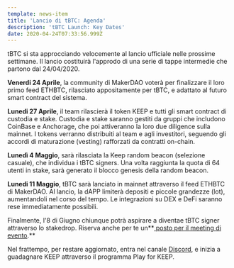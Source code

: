 ```yaml
---
template: news-item
title: 'Lancio di tBTC: Agenda'
description: 'tBTC Launch: Key Dates'
date: 2020-04-24T07:33:56.999Z
---
```



tBTC si sta approcciando velocemente al lancio ufficiale nelle prossime settimane. Il lancio costituirà l'approdo di una serie di tappe intermedie che partono dal 24/04/2020.

**Venerdi 24 Aprile**, la community di MakerDAO voterà per finalizzare il loro primo feed ETHBTC, rilasciato appositamente per tBTC, e adattato al futuro smart contract del sistema.

**Lunedi 27 Aprile**, il team rilascierà il token KEEP e tutti gli smart contract di custodia e stake. Custodia e stake saranno gestiti da gruppi che includono CoinBase e Anchorage, che poi attiveranno la loro due diligence sulla mainnet. I tokens verranno distribuiti al team e agli investitori, seguendo gli accordi di maturazione (vesting) rafforzati da contratti on-chain.

**Lunedì 4 Maggio**, sarà rilasciata la Keep random beacon (selezione casuale), che individua i tBTC signers. Una volta raggiunta la quota di 64 utenti in stake, sarà generato il blocco genesis della random beacon.

**Lunedi 11 Maggio**, tBTC sarà lanciato in mainnet attraverso il feed ETHBTC di MakerDAO. Al lancio, la dAPP limiterà depositi e piccole grandezze (lot), aumentandoli nel corso del tempo. Le integrazioni su DEX e DeFi saranno rese immediatamente possibili.

Finalmente, l'8 di Giugno chiunque potrà aspirare a diventae tBTC signer attraverso lo stakedrop. Riserva anche per te un**[ posto per il meeting di evento](https://www.crowdcast.io/e/keep-stakedrop---live/register).**

Nel frattempo, per restare aggiornato, entra nel canale [Discord](https://discordapp.com/invite/UhfpKCS), e inizia a guadagnare KEEP attraverso il programma Play for KEEP.
